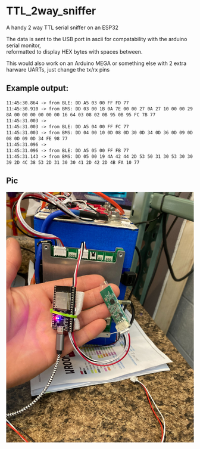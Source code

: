 # TTL_2way_sniffer
 A handy 2 way TTL serial sniffer on an ESP32
 
 The data is sent to the USB port in ascii for compatability with the arduino serial monitor,     
 reformatted to display HEX bytes with spaces between. 

This would also work on an Arduino MEGA or something else with 2 extra harware UARTs, just change the tx/rx pins
  
## Example output:
```
11:45:30.864 -> from BLE: DD A5 03 00 FF FD 77 
11:45:30.910 -> from BMS: DD 03 00 1B 0A 7E 00 00 27 0A 27 10 00 00 29 8A 00 00 00 00 00 00 16 64 03 08 02 0B 95 0B 95 FC 7B 77 
11:45:31.003 -> 
11:45:31.003 -> from BLE: DD A5 04 00 FF FC 77 
11:45:31.003 -> from BMS: DD 04 00 10 0D 08 0D 30 0D 34 0D 36 0D 09 0D 08 0D 09 0D 34 FE 98 77 
11:45:31.096 -> 
11:45:31.096 -> from BLE: DD A5 05 00 FF FB 77 
11:45:31.143 -> from BMS: DD 05 00 19 4A 42 44 2D 53 50 31 30 53 30 30 39 2D 4C 38 53 2D 31 30 30 41 2D 42 2D 4B FA 10 77 
```

## Pic
    
![the thing](https://github.com/FurTrader/TTL_2way_scanner/raw/main/Image%20from%20iOS.jpg)


